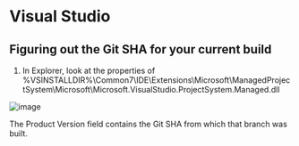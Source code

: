 # Visual Studio

## Figuring out the Git SHA for your current build

1. In Explorer, look at the properties of %VSINSTALLDIR%\Common7\IDE\Extensions\Microsoft\ManagedProjectSystem\Microsoft\Microsoft.VisualStudio.ProjectSystem.Managed.dll

![image](https://user-images.githubusercontent.com/1103906/48829215-dbfe0c80-edc5-11e8-8618-b4c9844359c7.png)

The Product Version field contains the Git SHA from which that branch was built.
